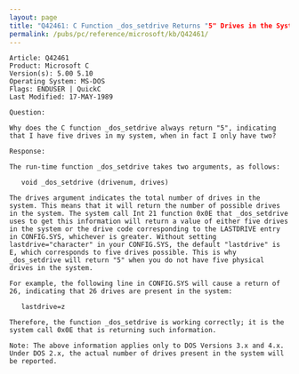 ```yaml
---
layout: page
title: "Q42461: C Function _dos_setdrive Returns "5" Drives in the System"
permalink: /pubs/pc/reference/microsoft/kb/Q42461/
---
```


	Article: Q42461
	Product: Microsoft C
	Version(s): 5.00 5.10
	Operating System: MS-DOS
	Flags: ENDUSER | QuickC
	Last Modified: 17-MAY-1989
	
	Question:
	
	Why does the C function _dos_setdrive always return "5", indicating
	that I have five drives in my system, when in fact I only have two?
	
	Response:
	
	The run-time function _dos_setdrive takes two arguments, as follows:
	
	   void _dos_setdrive (drivenum, drives)
	
	The drives argument indicates the total number of drives in the
	system. This means that it will return the number of possible drives
	in the system. The system call Int 21 function 0x0E that _dos_setdrive
	uses to get this information will return a value of either five drives
	in the system or the drive code corresponding to the LASTDRIVE entry
	in CONFIG.SYS, whichever is greater. Without setting
	lastdrive="character" in your CONFIG.SYS, the default "lastdrive" is
	E, which corresponds to five drives possible. This is why
	_dos_setdrive will return "5" when you do not have five physical
	drives in the system.
	
	For example, the following line in CONFIG.SYS will cause a return of
	26, indicating that 26 drives are present in the system:
	
	   lastdrive=z
	
	Therefore, the function _dos_setdrive is working correctly; it is the
	system call 0x0E that is returning such information.
	
	Note: The above information applies only to DOS Versions 3.x and 4.x.
	Under DOS 2.x, the actual number of drives present in the system will
	be reported.
